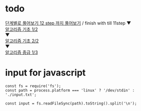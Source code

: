# todo 
[단계별로 풀어보기 12 step 까지 풀어보기](https://www.acmicpc.net/step) / finish with till 11step
▼   
[알고리즘 기초 1/2](https://code.plus/course/41)   
▼   
[알고리즘 기초 2/2](https://code.plus/course/42)   
▼   
[알고리즘 중급 1/3](https://code.plus/course/43)

# input for javascript
```
const fs = require('fs');
const path = process.platform === 'linux' ? '/dev/stdin' : './input.txt';

const input = fs.readFileSync(path).toString().split('\n');
```